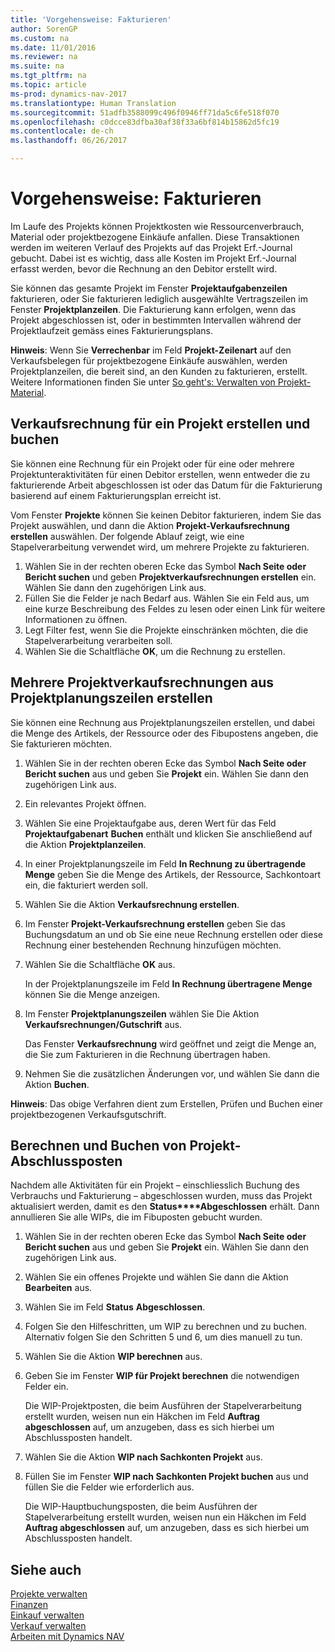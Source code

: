 ```yaml
---
title: 'Vorgehensweise: Fakturieren'
author: SorenGP
ms.custom: na
ms.date: 11/01/2016
ms.reviewer: na
ms.suite: na
ms.tgt_pltfrm: na
ms.topic: article
ms-prod: dynamics-nav-2017
ms.translationtype: Human Translation
ms.sourcegitcommit: 51adfb3588099c496f0946ff71da5c6fe518f070
ms.openlocfilehash: c0dcce83dfba30af38f33a6bf814b15862d5fc19
ms.contentlocale: de-ch
ms.lasthandoff: 06/26/2017

---
```


# <a name="how-to-invoice-jobs"></a>Vorgehensweise: Fakturieren
Im Laufe des Projekts können Projektkosten wie Ressourcenverbrauch, Material oder projektbezogene Einkäufe anfallen. Diese Transaktionen werden im weiteren Verlauf des Projekts auf das Projekt Erf.-Journal gebucht. Dabei ist es wichtig, dass alle Kosten im Projekt Erf.-Journal erfasst werden, bevor die Rechnung an den Debitor erstellt wird.

Sie können das gesamte Projekt im Fenster **Projektaufgabenzeilen** fakturieren, oder Sie fakturieren lediglich ausgewählte Vertragszeilen im Fenster **Projektplanzeilen**. Die Fakturierung kann erfolgen, wenn das Projekt abgeschlossen ist, oder in bestimmten Intervallen während der Projektlaufzeit gemäss eines Fakturierungsplans.

**Hinweis**: Wenn Sie **Verrechenbar** im Feld **Projekt-Zeilenart** auf den Verkaufsbelegen für projektbezogene Einkäufe auswählen, werden Projektplanzeilen, die bereit sind, an den Kunden zu fakturieren, erstellt. Weitere Informationen finden Sie unter [So geht's: Verwalten von Projekt-Material](projects-how-manage-project-supplies.md).

## <a name="to-create-and-post-a-job-sales-invoice"></a>Verkaufsrechnung für ein Projekt erstellen und buchen  
Sie können eine Rechnung für ein Projekt oder für eine oder mehrere Projektunteraktivitäten für einen Debitor erstellen, wenn entweder die zu fakturierende Arbeit abgeschlossen ist oder das Datum für die Fakturierung basierend auf einem Fakturierungsplan erreicht ist.

Vom Fenster **Projekte** können Sie keinen Debitor fakturieren, indem Sie das Projekt auswählen, und dann die Aktion **Projekt-Verkaufsrechnung erstellen** auswählen. Der folgende Ablauf zeigt, wie eine Stapelverarbeitung verwendet wird, um mehrere Projekte zu fakturieren.  

1. Wählen Sie in der rechten oberen Ecke das Symbol **Nach Seite oder Bericht suchen** und geben **Projektverkaufsrechnungen erstellen** ein. Wählen Sie dann den zugehörigen Link aus.  
2. Füllen Sie die Felder je nach Bedarf aus. Wählen Sie ein Feld aus, um eine kurze Beschreibung des Feldes zu lesen oder einen Link für weitere Informationen zu öffnen.
3. Legt Filter fest, wenn Sie die Projekte einschränken möchten, die die Stapelverarbeitung verarbeiten soll.
3. Wählen Sie die Schaltfläche **OK**, um die Rechnung zu erstellen.  

## <a name="to-create-multiple-job-sales-invoices-from-job-planning-lines"></a>Mehrere Projektverkaufsrechnungen aus Projektplanungszeilen erstellen  
Sie können eine Rechnung aus Projektplanungszeilen erstellen, und dabei die Menge des Artikels, der Ressource oder des Fibupostens angeben, die Sie fakturieren möchten.

1. Wählen Sie in der rechten oberen Ecke das Symbol **Nach Seite oder Bericht suchen** aus und geben Sie **Projekt** ein. Wählen Sie dann den zugehörigen Link aus.
2. Ein relevantes Projekt öffnen.
3. Wählen Sie eine Projektaufgabe aus, deren Wert für das Feld **Projektaufgabenart** **Buchen** enthält und klicken Sie anschließend auf die Aktion **Projektplanzeilen**.  
4. In einer Projektplanungszeile im Feld **In Rechnung zu übertragende Menge** geben Sie die Menge des Artikels, der Ressource, Sachkontoart ein, die fakturiert werden soll.  
5. Wählen Sie die Aktion **Verkaufsrechnung erstellen**.
6. Im Fenster **Projekt-Verkaufsrechnung erstellen** geben Sie das Buchungsdatum an und ob Sie eine neue Rechnung erstellen oder diese Rechnung einer bestehenden Rechnung hinzufügen möchten.
7. Wählen Sie die Schaltfläche **OK** aus.

    In der Projektplanungszeile im Feld **In Rechnung übertragene Menge** können Sie die Menge anzeigen.

8. Im Fenster **Projektplanungszeilen** wählen Sie Die Aktion **Verkaufsrechnungen/Gutschrift** aus.

    Das Fenster **Verkaufsrechnung** wird geöffnet und zeigt die Menge an, die Sie zum Fakturieren in die Rechnung übertragen haben.  
9. Nehmen Sie die zusätzlichen Änderungen vor, und wählen Sie dann die Aktion **Buchen**.

**Hinweis**: Das obige Verfahren dient zum Erstellen, Prüfen und Buchen einer projektbezogenen Verkaufsgutschrift.

## <a name="to-calculate-and-post-job-completion-entries"></a>Berechnen und Buchen von Projekt-Abschlussposten  
Nachdem alle Aktivitäten für ein Projekt – einschliesslich Buchung des Verbrauchs und Fakturierung – abgeschlossen wurden, muss das Projekt aktualisiert werden, damit es den **Status****Abgeschlossen** erhält. Dann annullieren Sie alle WIPs, die im Fibuposten gebucht wurden.

1. Wählen Sie in der rechten oberen Ecke das Symbol **Nach Seite oder Bericht suchen** aus und geben Sie **Projekt** ein. Wählen Sie dann den zugehörigen Link aus.  
2. Wählen Sie ein offenes Projekte und wählen Sie dann die Aktion **Bearbeiten** aus.
3. Wählen Sie im Feld **Status** **Abgeschlossen**.
4. Folgen Sie den Hilfeschritten, um WIP zu berechnen und zu buchen. Alternativ folgen Sie den Schritten 5 und 6, um dies manuell zu tun.  
5. Wählen Sie die Aktion **WIP berechnen** aus.
6. Geben Sie im Fenster **WIP für Projekt berechnen** die notwendigen Felder ein.  

     Die WIP-Projektposten, die beim Ausführen der Stapelverarbeitung erstellt wurden, weisen nun ein Häkchen im Feld **Auftrag abgeschlossen** auf, um anzugeben, dass es sich hierbei um Abschlussposten handelt.  

7. Wählen Sie die Aktion **WIP nach Sachkonten Projekt** aus.
8. Füllen Sie im Fenster **WIP nach Sachkonten Projekt buchen** aus und füllen Sie die Felder wie erforderlich aus.  

     Die WIP-Hauptbuchungsposten, die beim Ausführen der Stapelverarbeitung erstellt wurden, weisen nun ein Häkchen im Feld **Auftrag abgeschlossen** auf, um anzugeben, dass es sich hierbei um Abschlussposten handelt.

## <a name="see-also"></a>Siehe auch
[Projekte verwalten](projects-manage-projects.md)  
[Finanzen](finance-setup.md)  
[Einkauf verwalten](purchasing-manage-purchasing.md)         
[Verkauf verwalten](sales-manage-sales.md)      
[Arbeiten mit Dynamics NAV](ui-work-product.md)  

